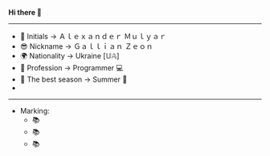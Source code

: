  **Hi there 👋**

____________________________________________

- 📜 Initials -> Ａｌｅｘａｎｄｅｒ  Ｍｕｌｙａｒ
- 😎 Nickname -> Ｇａｌｌｉａｎ  Ｚｅｏｎ
- 🌍 Nationality -> Ukraine [𝕌𝔸]
- 🔭 Profession -> Programmer 💻
- 🌄 The best season -> Summer 🍃
- 

____________________________________________

- Marking:
  - 📚 
  - 📚
  - 📚

